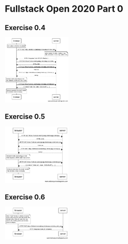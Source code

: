 # Fullstack Open 2020 Part 0

## Exercise 0.4
<img src="https://github.com/siyoungbyun/full-stack-open-2020/blob/master/part-0/0.4.png" width="200">

## Exercise 0.5
<img src="https://github.com/siyoungbyun/full-stack-open-2020/blob/master/part-0/0.5.png" width="200">

## Exercise 0.6
<img src="https://github.com/siyoungbyun/full-stack-open-2020/blob/master/part-0/0.6.png" width="200">
